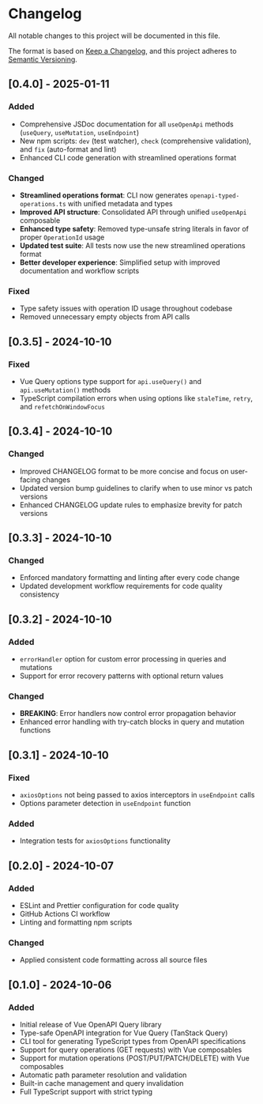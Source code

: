 # Changelog

All notable changes to this project will be documented in this file.

The format is based on [Keep a Changelog](https://keepachangelog.com/en/1.0.0/),
and this project adheres to [Semantic Versioning](https://semver.org/spec/v2.0.0.html).

## [0.4.0] - 2025-01-11

### Added

- Comprehensive JSDoc documentation for all `useOpenApi` methods (`useQuery`, `useMutation`, `useEndpoint`)
- New npm scripts: `dev` (test watcher), `check` (comprehensive validation), and `fix` (auto-format and lint)
- Enhanced CLI code generation with streamlined operations format

### Changed

- **Streamlined operations format**: CLI now generates `openapi-typed-operations.ts` with unified metadata and types
- **Improved API structure**: Consolidated API through unified `useOpenApi` composable
- **Enhanced type safety**: Removed type-unsafe string literals in favor of proper `OperationId` usage
- **Updated test suite**: All tests now use the new streamlined operations format
- **Better developer experience**: Simplified setup with improved documentation and workflow scripts

### Fixed

- Type safety issues with operation ID usage throughout codebase
- Removed unnecessary empty objects from API calls

## [0.3.5] - 2024-10-10

### Fixed

- Vue Query options type support for `api.useQuery()` and `api.useMutation()` methods
- TypeScript compilation errors when using options like `staleTime`, `retry`, and `refetchOnWindowFocus`

## [0.3.4] - 2024-10-10

### Changed

- Improved CHANGELOG format to be more concise and focus on user-facing changes
- Updated version bump guidelines to clarify when to use minor vs patch versions
- Enhanced CHANGELOG update rules to emphasize brevity for patch versions

## [0.3.3] - 2024-10-10

### Changed

- Enforced mandatory formatting and linting after every code change
- Updated development workflow requirements for code quality consistency

## [0.3.2] - 2024-10-10

### Added

- `errorHandler` option for custom error processing in queries and mutations
- Support for error recovery patterns with optional return values

### Changed

- **BREAKING**: Error handlers now control error propagation behavior
- Enhanced error handling with try-catch blocks in query and mutation functions

## [0.3.1] - 2024-10-10

### Fixed

- `axiosOptions` not being passed to axios interceptors in `useEndpoint` calls
- Options parameter detection in `useEndpoint` function

### Added

- Integration tests for `axiosOptions` functionality

## [0.2.0] - 2024-10-07

### Added

- ESLint and Prettier configuration for code quality
- GitHub Actions CI workflow
- Linting and formatting npm scripts

### Changed

- Applied consistent code formatting across all source files

## [0.1.0] - 2024-10-06

### Added

- Initial release of Vue OpenAPI Query library
- Type-safe OpenAPI integration for Vue Query (TanStack Query)
- CLI tool for generating TypeScript types from OpenAPI specifications
- Support for query operations (GET requests) with Vue composables
- Support for mutation operations (POST/PUT/PATCH/DELETE) with Vue composables
- Automatic path parameter resolution and validation
- Built-in cache management and query invalidation
- Full TypeScript support with strict typing
